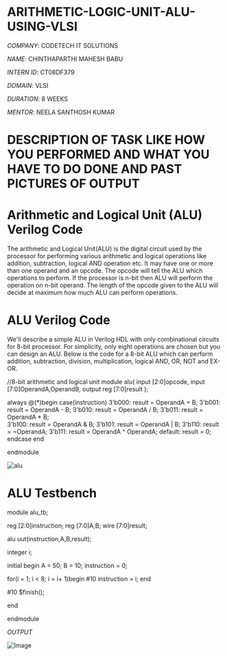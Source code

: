 # ARITHMETIC-LOGIC-UNIT-ALU-USING-VLSI

*COMPANY*: CODETECH IT SOLUTIONS

*NAME*: CHINTHAPARTHI MAHESH BABU

*INTERN ID*: CT08DF379

*DOMAIN*: VLSI

*DURATION*: 8 WEEKS

*MENTOR*: NEELA SANTHOSH KUMAR

#  DESCRIPTION OF TASK LIKE HOW YOU PERFORMED AND WHAT YOU HAVE TO DO DONE AND PAST PICTURES OF OUTPUT

# Arithmetic and Logical Unit (ALU) Verilog Code
The arithmetic and Logical Unit(ALU) is the digital circuit used by the processor for performing various arithmetic and logical operations like addition, subtraction, logical AND operation etc. It may have one or more than one operand and an opcode. The opcode will tell the ALU which operations to perform. If the processor is n-bit then ALU will perform the operation on n-bit operand. The length of the opcode given to the ALU will decide at maximum how much ALU can perform operations.


# ALU Verilog Code
We'll describe a simple ALU in Verilog HDL with only combinational circuits for 8-bit processor. For simplicity, only eight operations are chosen but you can design an ALU. Below is the code for a 8-bit ALU which can perform addition, subtraction, division, multiplication, logical AND, OR, NOT and EX-OR.

//8-bit arithmetic and logical unit
module alu(
input [2:0]opcode,
input [7:0]OperandA,OperandB,
output reg [7:0]result
    );
    
always @(*)begin
case(instruction)
3'b000:
    result = OperandA + B;
3'b001:
    result = OperandA - B;
3'b010:
    result = OperandA / B;
3'b011:
    result = OperandA * B;  
3'b100:
    result = OperandA & B; 
3'b101:
    result = OperandA | B;
3'b110:
    result = ~OperandA;
3'b111:
    result = OperandA ^ OperandA;
default:
    result = 0;
    endcase
end

endmodule

![alu](https://github.com/user-attachments/assets/b5a08549-c66d-411d-b6c6-8eb3674b31bf)


# ALU Testbench

module alu_tb;

reg [2:0]instruction;
reg [7:0]A,B;
wire [7:0]result;

alu uut(instruction,A,B,result);

integer i;

initial begin
A = 50; B = 10; instruction = 0;

for(i = 1; i < 8; i = i+ 1)begin
    #10
    instruction = i;
end

#10
$finish();

end

endmodule

*OUTPUT*

![Image](https://github.com/user-attachments/assets/4903261f-b3ca-4be9-a700-ddf2024d9b59)
